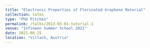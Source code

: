 ```yaml
---
title: "Electronic Properties of Florinated Graphene Material"
collection: talks
type: "PhD Pitches"
permalink: /talks/2013-03-01-tutorial-1
venue: "Infineon Summer School 2021"
date: 2021-08-25
location: "Villach, Austria"
---
```


